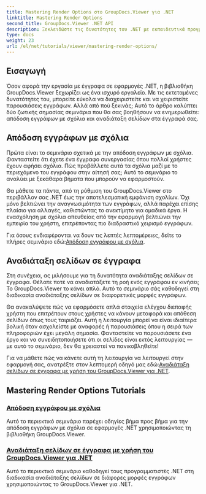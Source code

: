 ```yaml
---
title: Mastering Render Options στο GroupDocs.Viewer για .NET
linktitle: Mastering Render Options
second_title: GroupDocs.Viewer .NET API
description: Ξεκλειδώστε τις δυνατότητες του .NET με εκπαιδευτικά προγράμματα GroupDocs.Viewer. Μάθετε να αποδίδετε έγγραφα, να διαχειρίζεστε σχόλια και να αναδιατάσσετε σελίδες χωρίς κόπο.
type: docs
weight: 23
url: /el/net/tutorials/viewer/mastering-render-options/
---
```

## Εισαγωγή

Όσον αφορά την εργασία με έγγραφα σε εφαρμογές .NET, η βιβλιοθήκη GroupDocs.Viewer ξεχωρίζει ως ένα ισχυρό εργαλείο. Με τις εκτεταμένες δυνατότητες του, μπορείτε εύκολα να διαχειριστείτε και να χειριστείτε παρουσιάσεις εγγράφων. Αλλά από πού ξεκινάς; Αυτό το άρθρο καλύπτει δύο ζωτικής σημασίας σεμινάρια που θα σας βοηθήσουν να ενημερωθείτε: απόδοση εγγράφων με σχόλια και αναδιάταξη σελίδων στα έγγραφά σας.

## Απόδοση εγγράφων με σχόλια

Πρώτα είναι το σεμινάριο σχετικά με την απόδοση εγγράφων με σχόλια. Φανταστείτε ότι έχετε ένα έγγραφο συνεργασίας όπου πολλοί χρήστες έχουν αφήσει σχόλια. Πώς προβάλλετε αυτά τα σχόλια μαζί με το περιεχόμενο του εγγράφου στην αίτησή σας; Αυτό το σεμινάριο το αναλύει με ξεκάθαρα βήματα που μπορούν να εφαρμοστούν.

Θα μάθετε τα πάντα, από τη ρύθμιση του GroupDocs.Viewer στο περιβάλλον σας .NET έως την αποτελεσματική εμφάνιση σχολίων. Όχι μόνο βελτιώνει την αναγνωσιμότητα των εγγράφων, αλλά παρέχει επίσης πλαίσιο για αλλαγές, καθιστώντας το ανεκτίμητο για ομαδικά έργα. Η ενασχόληση με σχόλια απευθείας από την εφαρμογή βελτιώνει την εμπειρία του χρήστη, επιτρέποντας πιο διαδραστικό χειρισμό εγγράφων.

 Για όσους ενδιαφέρονται να δουν τις λεπτές λεπτομέρειες, δείτε το πλήρες σεμινάριο εδώ:[Απόδοση εγγράφου με σχόλια](./rendering-document-comments/).

## Αναδιάταξη σελίδων σε έγγραφα

Στη συνέχεια, ας μιλήσουμε για τη δυνατότητα αναδιάταξης σελίδων σε έγγραφα. Θέλατε ποτέ να αναδιατάξετε τη ροή ενός εγγράφου εν κινήσει; Το GroupDocs.Viewer το κάνει απλό. Αυτό το σεμινάριο σάς καθοδηγεί στη διαδικασία αναδιάταξης σελίδων σε διαφορετικές μορφές εγγράφων.

Θα ανακαλύψετε πώς να εφαρμόσετε απλά στοιχεία ελέγχου διεπαφής χρήστη που επιτρέπουν στους χρήστες να κάνουν μεταφορά και απόθεση σελίδων όπως τους ταιριάζει. Αυτή η λειτουργία μπορεί να είναι ιδιαίτερα βολική όταν ασχολείστε με αναφορές ή παρουσιάσεις όπου η σειρά των πληροφοριών έχει μεγάλη σημασία. Φανταστείτε να παρουσιάσετε ένα έργο και να συνειδητοποιήσετε ότι οι σελίδες είναι εκτός λειτουργίας — με αυτό το σεμινάριο, δεν θα χρειαστεί να πανικοβληθείτε!

 Για να μάθετε πώς να κάνετε αυτή τη λειτουργία να λειτουργεί στην εφαρμογή σας, ανατρέξτε στον λεπτομερή οδηγό μας εδώ:[Αναδιάταξη σελίδων σε έγγραφα με χρήση του GroupDocs.Viewer για .NET](./reordering-pages-in-document/).

## Mastering Render Options Tutorials
### [Απόδοση εγγράφου με σχόλια](./rendering-document-comments/)
Αυτό το περιεκτικό σεμινάριο παρέχει οδηγίες βήμα προς βήμα για την απόδοση εγγράφων με σχόλια σε εφαρμογές .NET χρησιμοποιώντας τη βιβλιοθήκη GroupDocs.Viewer.
### [Αναδιάταξη σελίδων σε έγγραφα με χρήση του GroupDocs.Viewer για .NET](./reordering-pages-in-document/)
Αυτό το περιεκτικό σεμινάριο καθοδηγεί τους προγραμματιστές .NET στη διαδικασία αναδιάταξης σελίδων σε διάφορες μορφές εγγράφων χρησιμοποιώντας το GroupDocs.Viewer για .NET.